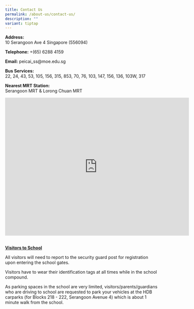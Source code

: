 ```yaml
---
title: Contact Us
permalink: /about-us/contact-us/
description: ""
variant: tiptap
---
```

<p><strong>Address:<br></strong>10 Serangoon Ave 4 Singapore (556094)</p>
<p><strong>Telephone:</strong> +(65) 6288 4159</p>
<p><strong>Email:</strong> peicai_ss@moe.edu.sg</p>
<p><strong>Bus Services:</strong> 
<br>22, 24, 43, 53, 105, 156, 315, 853, 70, 76, 103, 147, 156, 136, 103W,
317</p>
<p><strong>Nearest MRT Station:<br></strong>Serangoon MRT &amp; Lorong Chuan
MRT</p>
<div class="iframe-wrapper">
<iframe height="450" width="600" allowfullscreen="true" frameborder="0" src="https://www.google.com/maps/embed?pb=!1m18!1m12!1m3!1d3988.6954361768435!2d103.86829741410237!3d1.3593732990085698!2m3!1f0!2f0!3f0!3m2!1i1024!2i768!4f13.1!3m3!1m2!1s0x31da1655ac19cd27%3A0xe02914da8bc43449!2sPeicai+Secondary+School!5e0!3m2!1sen!2ssg!4v1538291013916"></iframe>
</div>
<p>
<br><strong><u>Visitors to School</u></strong>
<br>
</p>
<p>All visitors will need to report to the security guard post for registration
upon entering the school gates.</p>
<p>Visitors have to wear their identification tags at all times while in
the school compound.</p>
<p>As parking spaces in the school are very limited, visitors/parents/guardians
who are driving to school are requested to park your vehicles at the HDB
carparks (for Blocks 218 - 222, Serangoon Avenue 4) which is about 1 minute
walk from the school.</p>